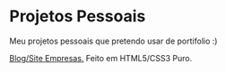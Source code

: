 # Projetos Pessoais
 Meu projetos pessoais que pretendo usar de portifolio :)

<a target="_blank" href="https://archgabs.github.io/Projetos-Pessoais/Empresa-Fake/index.html">Blog/Site Empresas.</a>
Feito em HTML5/CSS3 Puro.
